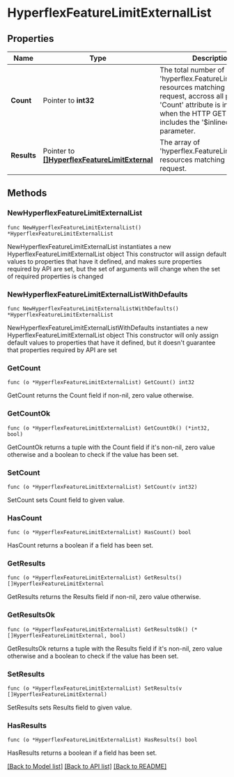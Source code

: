 # HyperflexFeatureLimitExternalList

## Properties

Name | Type | Description | Notes
------------ | ------------- | ------------- | -------------
**Count** | Pointer to **int32** | The total number of &#39;hyperflex.FeatureLimitExternal&#39; resources matching the request, accross all pages. The &#39;Count&#39; attribute is included when the HTTP GET request includes the &#39;$inlinecount&#39; parameter. | [optional] 
**Results** | Pointer to [**[]HyperflexFeatureLimitExternal**](hyperflex.FeatureLimitExternal.md) | The array of &#39;hyperflex.FeatureLimitExternal&#39; resources matching the request. | [optional] 

## Methods

### NewHyperflexFeatureLimitExternalList

`func NewHyperflexFeatureLimitExternalList() *HyperflexFeatureLimitExternalList`

NewHyperflexFeatureLimitExternalList instantiates a new HyperflexFeatureLimitExternalList object
This constructor will assign default values to properties that have it defined,
and makes sure properties required by API are set, but the set of arguments
will change when the set of required properties is changed

### NewHyperflexFeatureLimitExternalListWithDefaults

`func NewHyperflexFeatureLimitExternalListWithDefaults() *HyperflexFeatureLimitExternalList`

NewHyperflexFeatureLimitExternalListWithDefaults instantiates a new HyperflexFeatureLimitExternalList object
This constructor will only assign default values to properties that have it defined,
but it doesn't guarantee that properties required by API are set

### GetCount

`func (o *HyperflexFeatureLimitExternalList) GetCount() int32`

GetCount returns the Count field if non-nil, zero value otherwise.

### GetCountOk

`func (o *HyperflexFeatureLimitExternalList) GetCountOk() (*int32, bool)`

GetCountOk returns a tuple with the Count field if it's non-nil, zero value otherwise
and a boolean to check if the value has been set.

### SetCount

`func (o *HyperflexFeatureLimitExternalList) SetCount(v int32)`

SetCount sets Count field to given value.

### HasCount

`func (o *HyperflexFeatureLimitExternalList) HasCount() bool`

HasCount returns a boolean if a field has been set.

### GetResults

`func (o *HyperflexFeatureLimitExternalList) GetResults() []HyperflexFeatureLimitExternal`

GetResults returns the Results field if non-nil, zero value otherwise.

### GetResultsOk

`func (o *HyperflexFeatureLimitExternalList) GetResultsOk() (*[]HyperflexFeatureLimitExternal, bool)`

GetResultsOk returns a tuple with the Results field if it's non-nil, zero value otherwise
and a boolean to check if the value has been set.

### SetResults

`func (o *HyperflexFeatureLimitExternalList) SetResults(v []HyperflexFeatureLimitExternal)`

SetResults sets Results field to given value.

### HasResults

`func (o *HyperflexFeatureLimitExternalList) HasResults() bool`

HasResults returns a boolean if a field has been set.


[[Back to Model list]](../README.md#documentation-for-models) [[Back to API list]](../README.md#documentation-for-api-endpoints) [[Back to README]](../README.md)


